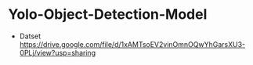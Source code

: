 # Yolo-Object-Detection-Model


- Datset
https://drive.google.com/file/d/1xAMTsoEV2vinOmnOQwYhGarsXU3-0PLj/view?usp=sharing
